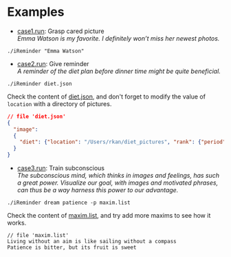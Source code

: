 # Examples  
* <a href='https://github.com/r-kan/iReminder/blob/master/example/case1.run'>case1.run</a>: Grasp cared picture  
_Emma Watson is my favorite. I definitely won’t miss her newest photos._  
```
./iReminder "Emma Watson"  
```
* <a href='https://github.com/r-kan/iReminder/blob/master/example/case2.run'>case2.run</a>: Give reminder  
_A reminder of the diet plan before dinner time might be quite beneficial._  
```
./iReminder diet.json
```
Check the content of <a href='https://github.com/r-kan/iReminder/blob/master/example/diet.json'>diet.json</a>, and don't forget to modify the value of `location` with a directory of pictures.  

```json
// file 'diet.json'
{
  "image":
  {
    "diet": {"location": "/Users/rkan/diet_pictures", "rank": {"period": "1600-1700"}}
  }
}
```

* <a href='https://github.com/r-kan/iReminder/blob/master/example/case3.run'>case3.run</a>: Train subconscious  
_The subconscious mind, which thinks in images and feelings, has such a great power. Visualize our goal, with images and motivated phrases, can thus be a way harness this power to our advantage._  
```
./iReminder dream patience -p maxim.list
```
Check the content of <a href='https://github.com/r-kan/iReminder/blob/master/example/maxim.list'>maxim.list</a>, and try add more maxims to see how it works.

```
// file 'maxim.list'
Living without an aim is like sailing without a compass
Patience is bitter, but its fruit is sweet
```
